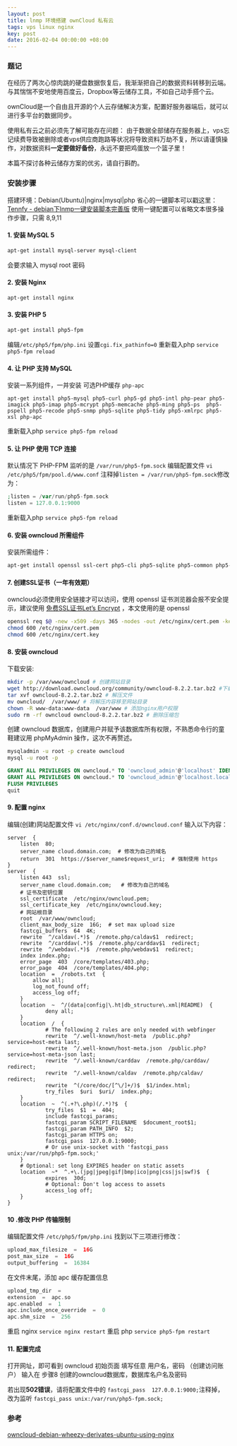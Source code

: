 ```yaml
---
layout: post
title: lnmp 环境搭建 ownCloud 私有云
tags: vps linux nginx
key: post
date: 2016-02-04 00:00:00 +08:00
---
```


### 题记
在经历了两次心惊肉跳的硬盘数据恢复后，我渐渐把自己的数据资料转移到云端。与其惴惴不安地使用百度云，Dropbox等云储存工具，不如自己动手搭个云。

ownCloud是一个自由且开源的个人云存储解决方案，配置好服务器端后，就可以进行多平台的数据同步。

使用私有云之前必须先了解可能存在问题：
由于数据全部储存在服务器上，vps忘记续费导致被删除或者vps供应商跑路等状况将导致资料万劫不复，所以请谨慎操作，对数据资料**一定要做好备份**，永远不要把鸡蛋放一个篮子里！

本篇不探讨各种云储存方案的优劣，请自行斟酌。

### 安装步骤

搭建环境：Debian(Ubuntu)|nginx|mysql|php
省心的一键脚本可以戳这里：[Tennfy - debian下lnmp一键安装脚本完善版](http://www.tennfy.com/2123.html "debian下lnmp一键安装脚本完善版")
使用一键配置可以省略文本很多操作步骤，只需 8,9,11

#### 1. 安装 MySQL 5

```bash
apt-get install mysql-server mysql-client
```

会要求输入 mysql root 密码

#### 2. 安装 Nginx

```bash
apt-get install nginx
```

#### 3. 安装 PHP 5

```bash
apt-get install php5-fpm
```

编辑`/etc/php5/fpm/php.ini`
设置`cgi.fix_pathinfo=0`
重新载入php `service php5-fpm reload`

#### 4. 让 PHP 支持 MySQL
安装一系列组件，一并安装 可选PHP缓存 `php-apc`
```
apt-get install php5-mysql php5-curl php5-gd php5-intl php-pear php5-imagick php5-imap php5-mcrypt php5-memcache php5-ming php5-ps  php5-pspell php5-recode php5-snmp php5-sqlite php5-tidy php5-xmlrpc php5-xsl php-apc
```
重新载入php `service php5-fpm reload`

#### 5. 让 PHP 使用 TCP 连接
默认情况下 PHP-FPM 监听的是 `/var/run/php5-fpm.sock`
编辑配置文件 `vi /etc/php5/fpm/pool.d/www.conf`
注释掉`listen = /var/run/php5-fpm.sock`修改为：

```php
;listen = /var/run/php5-fpm.sock
listen = 127.0.0.1:9000
```

重新载入php `service php5-fpm reload`

#### 6. 安装 owncloud 所需组件
安装所需组件：

```sh
apt-get install openssl ssl-cert php5-cli php5-sqlite php5-common php5-cgi sqlite3 php-pear curl libapr1 libtool curl libcurl4-openssl-dev php-xml-parser php5 php5-dev php5-gd varnish
```

#### 7. 创建SSL证书（一年有效期）
owncloud必须使用安全链接才可以访问，使用 openssl 证书浏览器会报不安全提示，建议使用 [免费SSL证书Let’s Encrypt](http://www.tennfy.com/3911.html) ，本文使用的是 openssl

```bash
openssl req $@ -new -x509 -days 365 -nodes -out /etc/nginx/cert.pem -keyout  /etc/nginx/cert.key
chmod 600 /etc/nginx/cert.pem
chmod 600 /etc/nginx/cert.key
```

#### 8. 安装 owncloud

下载安装:

```sh
mkdir -p /var/www/owncloud # 创建网站目录
wget http://download.owncloud.org/community/owncloud-8.2.2.tar.bz2 #下载owncloud
tar xvf owncloud-8.2.2.tar.bz2 # 解压文件
mv owncloud/  /var/www/ # 将解压内容移至网站目录
chown -R www-data:www-data  /var/www # 添加nginx用户权限
sudo rm -rf owncloud owncloud-8.2.2.tar.bz2 # 删除压缩包
```

创建 owncloud 数据库，创建用户并赋予该数据库所有权限，不熟悉命令行的童鞋建议用 phpMyAdmin 操作，这次不再赘述。

```sh
mysqladmin -u root -p create owncloud
mysql -u root -p
```
```sql
GRANT ALL PRIVILEGES ON owncloud.* TO 'owncloud_admin'@'localhost' IDENTIFIED BY  'owncloud_admin_password'
GRANT ALL PRIVILEGES ON owncloud.* TO 'owncloud_admin'@'localhost.localdomain' IDENTIFIED BY 'owncloud_admin_password'
FLUSH PRIVILEGES
quit
```

#### 9. 配置 nginx
编辑(创建)网站配置文件 `vi /etc/nginx/conf.d/owncloud.conf`
输入以下内容：

```nginx
server  {
    listen  80;
    server_name cloud.domain.com;  # 修改为自己的域名
    return  301  https://$server_name$request_uri;  # 强制使用 https
}
server  {
    listen 443  ssl;
    server_name cloud.domain.com;   # 修改为自己的域名
    # 证书及密钥位置
    ssl_certificate  /etc/nginx/owncloud.pem;
    ssl_certificate_key  /etc/nginx/owncloud.key;
    # 网站根目录
    root  /var/www/owncloud;
    client_max_body_size  16G;  # set max upload size
    fastcgi_buffers  64  4K;
    rewrite  ^/caldav(.*)$  /remote.php/caldav$1  redirect;
    rewrite  ^/carddav(.*)$  /remote.php/carddav$1  redirect;
    rewrite  ^/webdav(.*)$  /remote.php/webdav$1  redirect;
    index index.php;
    error_page  403  /core/templates/403.php;
    error_page  404  /core/templates/404.php;
    location  =  /robots.txt  {
        allow all;
        log_not_found off;
        access_log off;
    }
    location  ~  ^/(data|config|\.ht|db_structure\.xml|README)  {
            deny all;
    }
    location  /  {
            # The following 2 rules are only needed with webfinger
            rewrite  ^/.well-known/host-meta  /public.php?service=host-meta last;
            rewrite  ^/.well-known/host-meta.json  /public.php?service=host-meta-json last;
            rewrite  ^/.well-known/carddav  /remote.php/carddav/  redirect;
            rewrite  ^/.well-known/caldav  /remote.php/caldav/  redirect;
            rewrite  ^(/core/doc/[^\/]+/)$  $1/index.html;
            try_files  $uri  $uri/  index.php;
    }
    location  ~  ^(.+?\.php)(/.*)?$  {
            try_files  $1  =  404;
            include fastcgi_params;
            fastcgi_param SCRIPT_FILENAME  $document_root$1;
            fastcgi_param PATH_INFO  $2;
            fastcgi_param HTTPS on;
            fastcgi_pass  127.0.0.1:9000;
            # Or use unix-socket with 'fastcgi_pass unix:/var/run/php5-fpm.sock;'
    }
    # Optional: set long EXPIRES header on static assets
    location  ~*  ^.+\.(jpg|jpeg|gif|bmp|ico|png|css|js|swf)$  {
            expires  30d;
            # Optional: Don't log access to assets
            access_log off;
    }
}
```

#### 10 .修改 PHP 传输限制
编辑配置文件 `/etc/php5/fpm/php.ini`
找到以下三项进行修改：

```php
upload_max_filesize  =  16G
post_max_size  =  16G
output_buffering  =  16384
```

在文件末尾，添加 apc 缓存配置信息

```php
upload_tmp_dir  =
extension  =  apc.so
apc.enabled  =  1
apc.include_once_override  =  0
apc.shm_size  =  256
```

重启 nginx `service nginx restart`
重启 php `service php5-fpm restart`

#### 11. 配置完成

打开网址，即可看到 owncloud 初始页面
填写任意 用户名，密码 （创建访问账户）
输入在 步骤8 创建的owncloud数据库，数据库名户名及密码

若出现**502错误**，请将配置文件中的 `fastcgi_pass  127.0.0.1:9000;`注释掉，改为监听 `fastcgi_pass unix:/var/run/php5-fpm.sock;`

### 参考
[owncloud-debian-wheezy-derivates-ubuntu-using-nginx](https://computermen.linuxeverywhere.org/2014/02/11/owncloud-debian-wheezy-derivates-ubuntu-using-nginx/)